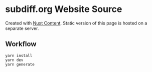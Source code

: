 # subdiff.org Website Source

Created with [Nuxt Content](https://content.nuxt.com/). Static version of this page is hosted on a separate server.

## Workflow

```
yarn install
yarn dev
yarn generate
```

